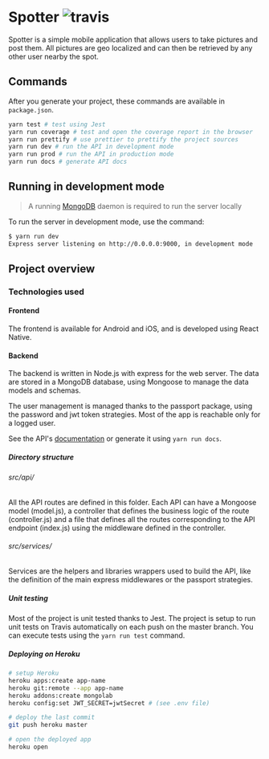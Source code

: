# Spotter ![travis](https://travis-ci.org/matthieukern/spotter.svg?branch=master)

Spotter is a simple mobile application that allows users to take pictures and post them. All
pictures are geo localized and can then be retrieved by any other user nearby the spot.

## Commands

After you generate your project, these commands are available in `package.json`.

```bash
yarn test # test using Jest
yarn run coverage # test and open the coverage report in the browser
yarn run prettify # use prettier to prettify the project sources
yarn run dev # run the API in development mode
yarn run prod # run the API in production mode
yarn run docs # generate API docs
```

## Running in development mode

>A running [MongoDB](https://www.mongodb.com/) daemon is required to run the server locally

To run the server in development mode, use the command:

```bash
$ yarn run dev
Express server listening on http://0.0.0.0:9000, in development mode
```

## Project overview

### Technologies used

#### Frontend

The frontend is available for Android and iOS, and is developed using React Native.

#### Backend

The backend is written in Node.js with express for the web server. The data are stored in a MongoDB
database, using Mongoose to manage the data models and schemas.

The user management is managed thanks to the passport package, using the password and jwt 
token strategies. Most of the app is reachable only for a logged user.

See the API's [documentation](https://matthieukern.github.io/spotter/) or generate it using `yarn run docs`.

##### Directory structure

###### src/api/

All the API routes are defined in this folder. Each API can have a Mongoose model (model.js), a
controller that defines the business logic of the route (controller.js) and a file that defines
all the routes corresponding to the API endpoint (index.js) using the middleware defined in the
controller.

###### src/services/

Services are the helpers and libraries wrappers used to build the API, like the definition of the 
main express middlewares or the passport strategies.

##### Unit testing

Most of the project is unit tested thanks to Jest. The project is setup to run unit tests on Travis
automatically on each push on the master branch. You can execute tests using the `yarn run test`
command.

##### Deploying on Heroku

```bash
# setup Heroku
heroku apps:create app-name
heroku git:remote --app app-name
heroku addons:create mongolab
heroku config:set JWT_SECRET=jwtSecret # (see .env file)

# deploy the last commit
git push heroku master

# open the deployed app
heroku open
```
